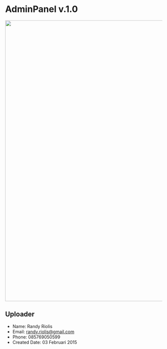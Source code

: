 # AdminPanel v.1.0
<img src="https://raw.github.com/r4nd1/template-cpanel-admin-01/master/screenshot.png" width="900">

## Uploader
* Name: Randy Riolis
* Email: randy.riolis@gmail.com
* Phone: 085769050599
* Created Date: 03 Februari 2015